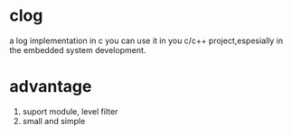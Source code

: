 # clog
a log implementation in c
you can use it in you c/c++ project,espesially in the embedded system development.

# advantage
1. suport module, level filter
2. small and simple
